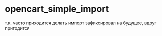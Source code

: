 # opencart_simple_import
т.к. часто приходится делать импорт зафиксировал на будущее, вдруг пригодится
